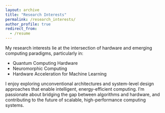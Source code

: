 ```yaml
---
layout: archive
title: "Research Interests"
permalink: /research_interests/
author_profile: true
redirect_from:
  - /resume
---
```


My research interests lie at the intersection of hardware and emerging computing paradigms, particularly in:

* Quantum Computing Hardware
* Neuromorphic Computing
* Hardware Acceleration for Machine Learning

I enjoy exploring unconventional architectures and system-level design approaches that enable intelligent, energy-efficient computing. I’m passionate about bridging the gap between algorithms and hardware, and contributing to the future of scalable, high-performance computing systems.